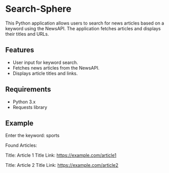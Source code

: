 # Search-Sphere
This Python application allows users to search for news articles based on a keyword using the NewsAPI. The application fetches articles and displays their titles and URLs.

## Features

- User input for keyword search.
- Fetches news articles from the NewsAPI.
- Displays article titles and links.

## Requirements

- Python 3.x
- Requests library

## Example
Enter the keyword: sports

Found Articles:

Title: Article 1 Title
Link: https://example.com/article1

Title: Article 2 Title
Link: https://example.com/article2
